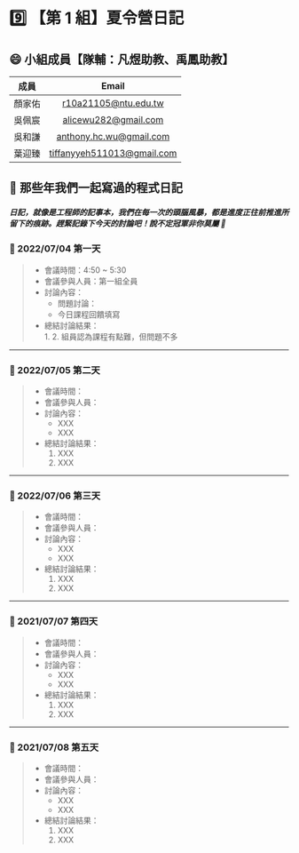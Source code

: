 # :nine: 【第 1 組】夏令營日記

## :smile: 小組成員【隊輔：凡煜助教、禹鳳助教】
|  成員  |          Email           |
| :----: | :----------------------: |
| 顏家佑 | r10a21105@ntu.edu.tw |
| 吳佩宸 | alicewu282@gmail.com |
| 吳和謙 | anthony.hc.wu@gmail.com |
| 葉迎臻 | tiffanyyeh511013@gmail.com |

## :memo: 那些年我們一起寫過的程式日記
##### 日記，就像是工程師的記事本，我們在每一次的頭腦風暴，都是進度正往前推進所留下的痕跡。趕緊記錄下今天的討論吧！說不定冠軍非你莫屬 🎊
### :round_pushpin: 2022/07/04 第一天
> * 會議時間：4:50 ~ 5:30
> * 會議參與人員：第一組全員
> * 討論內容：  
>    * 問題討論：
>    * 今日課程回饋填寫
> * 總結討論結果：  
>    1. 
>    2. 組員認為課程有點難，但問題不多
---
### :round_pushpin: 2022/07/05 第二天
> * 會議時間：
> * 會議參與人員：
> * 討論內容：  
>    * XXX
>    * XXX
> * 總結討論結果：  
>    1. XXX
>    2. XXX
---
### :round_pushpin: 2022/07/06 第三天
> * 會議時間：
> * 會議參與人員：
> * 討論內容：  
>    * XXX
>    * XXX
> * 總結討論結果：  
>    1. XXX
>    2. XXX
---
### :round_pushpin: 2021/07/07 第四天
> * 會議時間：
> * 會議參與人員：
> * 討論內容：  
>    * XXX
>    * XXX
> * 總結討論結果：  
>    1. XXX
>    2. XXX
---
### :round_pushpin: 2021/07/08 第五天
> * 會議時間：
> * 會議參與人員：
> * 討論內容：  
>    * XXX
>    * XXX
> * 總結討論結果：  
>    1. XXX
>    2. XXX
